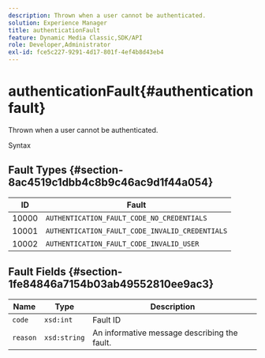 ```yaml
---
description: Thrown when a user cannot be authenticated.
solution: Experience Manager
title: authenticationFault
feature: Dynamic Media Classic,SDK/API
role: Developer,Administrator
exl-id: fce5c227-9291-4d17-801f-4ef4b8d43eb4
---
```

# authenticationFault{#authenticationfault}

Thrown when a user cannot be authenticated.

 Syntax

## Fault Types {#section-8ac4519c1dbb4c8b9c46ac9d1f44a054}

|  ID  | Fault  |
|---|---|
|  10000  | `AUTHENTICATION_FAULT_CODE_NO_CREDENTIALS`  |
|  10001  | `AUTHENTICATION_FAULT_CODE_INVALID_CREDENTIALS`  |
|  10002  | `AUTHENTICATION_FAULT_CODE_INVALID_USER`  |

## Fault Fields {#section-1fe84846a7154b03ab49552810ee9ac3}

|  Name  | Type  | Description  |
|---|---|---|
|  `code`  | `xsd:int`  | Fault ID  |
|  `reason`  | `xsd:string`  | An informative message describing the fault.  |
